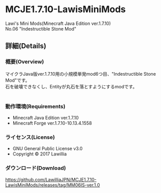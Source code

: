 # MCJE1.7.10-LawisMiniMods  
  
Lawi's Mini Mods(Minecraft Java Edition ver.1.7.10)  
No.06 "Indestructible Stone Mod"
  
## 詳細(Details)  
  
### 概要(Overview)  
マイクラJava版ver.1.7.10用の小規模単発mod6つ目、"Indestructible Stone Mod"です。  
石を破壊できなくし、Entityが丸石を落とすようにするmodです。  
  
### 動作環境(Requirements)  　
* Minecraft Java Edition ver.1.7.10  
* Minecraft Forge ver.1.7.10-10.13.4.1558  
  
### ライセンス(License)  
* GNU General Public License v3.0  
* Copyright © 2017 Lawillia  
  
### ダウンロード(Download)  
<https://github.com/LawilliaJPN/MCJE1.7.10-LawisMiniMods/releases/tag/MM06IS-ver.1.0>  
  
